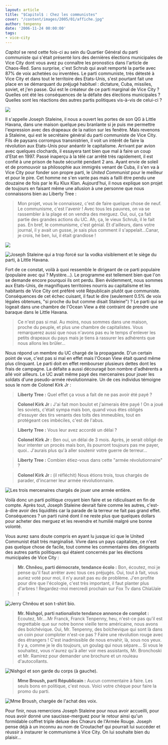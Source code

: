 ```yaml
---
layout: article
title: "$Capitol$ : Chez les communistes"
cover: "/content/images/2005/01/affiche.jpg"
author: tenpenny
date: '2006-11-24 00:00:00'
tags:
- vice-city
---
```


$Capitol$ se rend cette fois-ci au sein du Quartier Général du parti communiste qui s'était présenté lors des dernières élections municipales de Vice City dont vous avez pu connaître les pronostics dans l'article de Chaos-Red. Sans surprise, c'est Schrub qui avait remporté la partie avec 87% de voix achetées ou inventées. Le parti communiste, très détesté à Vice City et dans tout le territoire des Etats-Unis, s'est pourtant fait une place en se démarquant du préjugé habituel : dictature, Cuba, missiles, soviet, et j'en passe. Qui est le créateur de ce parti marginal de Vice City ? Quelles ont été les conséquences de la défaite des élections municipales ? Quelles sont les réactions des autres partis politiques vis-à-vis de celui-ci ?

![](  /content/images/2005/01/unitedcoco.jpg)

Il s'appelle Joseph Staleine, il nous a ouvert les portes de son QG à Little Havana, dans une maison quelque peu branlante si je puis me permettre l'expression avec des drapeaux de la nation sur les fenêtre. Mais revenons à Staleine, qui est le secrétaire général du parti communiste de Vice City. Fils de paysans corrompus&nbsp;transnistrien, il voit un intérêt de faire la révolution aux Etats-Unis pour anéantir le capitalisme. Arrivant par avion avec quelques clochards, il essayera tant bien que mal à faire un coup d'Etat en 1997. Passé inaperçu à la télé car arrêté très rapidement, il est confié à une prison de haute sécurité pendant 2 ans. Ayant envie de soleil et de promouvoir sa philosophie aux immigrés venant de Cuba, il s'en va à Vice City pour fonder son propre parti, le _United Communist_ pour le meilleur et pour le pire. Cet homme ne s'en vante pas mais a failli être pendu une douzaine de fois par le Ku Klux Klan. Aujourd'hui, il nous explique son projet de toujours en faisant même une allusion à une personne que nous connaissons bien au Liberty Tree :

> Mon projet, vous le connaissez, c'est de faire quelque chose de neuf. Le communisme, c'est l'avenir ! Avec tous les pauvres, on va se rassembler à la plage et on vendra des merguez. Oui, oui, ça fait partie des grandes actions du UC. Ah, ça, le vieux Schrub, il le fait pas. En bref, le communisme, c'est génial. Et d'ailleurs, dans votre journal, il y avait un gusse, je sais plus comment il s'appelait...Canar, je crois, hé ben, lui, il était grandiose !

![](  /content/images/2005/01/staleine.jpg)

![Joseph Staleine qui a trop forcé sur la vodka visiblement et le siège du parti, à Little Havana.](  /content/images/2005/01/QGunitedcoco.jpg)

Fort de ce constat, voilà&nbsp;à quoi ressemble le dirigeant de ce parti populaire (populaire avec qui ? Mystère...). Le programme est tellement bien que l'on se demande encore pourquoi ils ont perdu. Bien évidemment, nous sommes aux Etats-Unis, de magnifiques territoires nourris au capitalisme et les habitants de Vice City ont préféré voté Républicain plutôt que communiste. Conséquences de cet échec cuisant, il faut le dire (seulement 0.5% de voix légales obtenues, "si proche du but comme disait Staleine") ? Le parti qui se logeait dans une chambre de l'Ocean View&nbsp;a été contraint de prendre une baraque dans le Little Havana.

> Ce n'est pas si mal. Au moins, nous sommes dans une maison, proche du peuple,&nbsp;et plus une chambre de capitalistes. Vous remarquerez aussi que nous n'avons pas eu le temps d'enlever les petits drapeaux du pays mais je tiens à rassurer les adhérents que nous allons les brûler...

Nous répond un membre du UC chargé de la propagande. D'un certain point de vue, c'est pas si mal en effet mais l'Ocean View était quand même plus clinquant. Le parti doit en effet rembourser plusieurs dettes dont les frais de campagne. La défaite a aussi découragé bon nombre d'adhérents&nbsp;a allé voir ailleurs. Le UC avait même payé des mercenaires pour jouer les soldats d'une pseudo-armée révolutionnaire. Un de ces individus témoigne sous le nom de Colonel Kirk Jr :

> **Liberty Tree :** Quel effet ça vous a fait de ne pas avoir été payé ?

> **Colonel Kirk Jr :** J'ai fait mon boulot et j'aimerais être payé ! On a joué les soviets, c'était sympa mais bon, quand vous êtes obligés d'essuyer des tirs venants des toits des immeubles, tout en protégeant ces imbéciles, c'est de l'abus.

> **Liberty Tree :** Vous leur avez accordé un délai ?

> **Colonel Kirk Jr :** Ben oui, un délai de 3 mois. Après, je serait obligé&nbsp;de leur intenter un procès mais bon, ils pourront toujours pas me payer, quoi.. J'aurais plus qu'à aller soutenir votre guerre de terreur...

> **Liberty Tree :** Combien étiez-vous dans cette "armée révolutionnaire" ?

> **Colonel Kirk Jr :** (il réfléchit)&nbsp;Nous étions trois, tous chargés de parader, d'incarner leur armée révolutionnaire.

![Les trois mercenaires chargés de jouer une armée entière.](  /content/images/2005/01/mercenaires.jpg)

Voilà donc un parti politique croyant bien faire et se ridiculisant en fin de compte. Après tout, Joseph Staleine devrait faire comme les autres, c'est-à-dire avoir des liquidités car la parade de la terreur ne fait pas grand effet. Conséquences ? un parti ruiné dont il ne reste plus que quelques dollars pour acheter des merguez et les revendre&nbsp;et humilié malgré une bonne volonté.

Vous aurez sans doute compris en ayant lu jusque ici que le United Communist était très marginalisé. Vivre dans un pays capitaliste, ce n'est pas quelque chose de facile, tout comme les commentaires des dirigeants des autres partis politiques qui étaient concernés par les élections municipales de Vice City :

> **Mr. Chnêou, parti démocrate, tendance écolo :** Bon, écoutez, moi je pense qu'il faut arrêter avec tous ces préjugés. Oui, tout à fait, vous auriez voté pour moi, il n'y aurait pas eu de problème. J'en profite pour dire que l'écologie, c'est très important, il faut planter plus d'arbres ! Regardez-moi mercredi prochain sur Fox Tv dans ChiaUaïe !

![Jerry Chnêou et son t-shirt bio.](  /content/images/2005/01/chn_ou.jpg)

> **Mr. Nishgol, parti nationaliste tendance annonce de complot :** Ecoutez, Mr....Mr Franck, Franck Tenpenny, heu, n'est-ce pas qu'il est regrettable que sur notre bonne vieille terre américaine, nous avons des bolchévique. Oui, Mr. Tenpenny, des bolchevique qui sont là dans un coin pour comploter n'est-ce pas ? Faire une révolution rouge avec des étrangers ! C'est inadmissible de nous envahir, là, sous nos yeux. Il y a, comme je le dis toujours, un goulag qui nous sépare... Si vous le souhaitez, vous n'aurez qu'à aller voir mes assistants, Mr. Bronchoski et Mr. Ramirez pour demander une brochure et un rouleau d'autocollants.

![Nishgol et son garde du corps (à gauche).](  /content/images/2005/01/nishgol.jpg)

> **Mme Broush, parti Républicain&nbsp;:** Aucun commentaire à faire. Les seuls bons en politique, c'est nous. Voici votre chèque pour faire la promo du parti.

![Mme Broush, chargée de l'achat des voix.](  /content/images/2005/01/mme_broush.jpg)

Pour finir, nous remercions Joseph Staleine pour nous avoir accueilli, pour nous avoir donné une saucisse-merguez pour le retour ainsi qu'un formidable coffret triple deluxe des Chœurs de l'Armée Rouge. Joseph pense déjà à un inconnu au nom de Croutachef qui pourrait lui succéder et réussir à instaurer le communisme à Vice City. On lui souhaite bien du plaisir...

<!--kg-card-end: markdown-->
